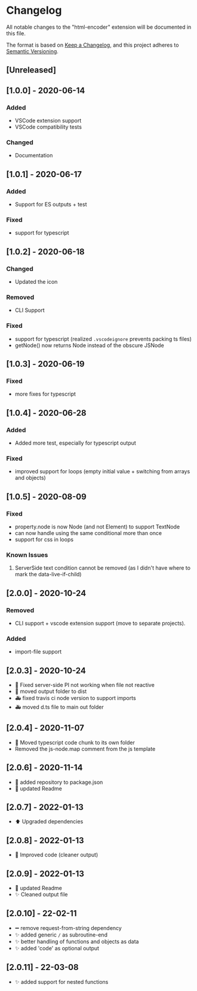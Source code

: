 # Changelog

All notable changes to the "html-encoder" extension will be documented in this file.

The format is based on [Keep a Changelog](https://keepachangelog.com/en/1.0.0/),
and this project adheres to [Semantic Versioning](https://semver.org/spec/v2.0.0.html).

## [Unreleased]

## [1.0.0] - 2020-06-14

### Added

- VSCode extension support
- VSCode compatibility tests

### Changed

- Documentation

## [1.0.1] - 2020-06-17

### Added

- Support for ES outputs + test

### Fixed

- support for typescript

## [1.0.2] - 2020-06-18

### Changed

- Updated the icon

### Removed

- CLI Support

### Fixed

- support for typescript (realized `.vscodeignore` prevents packing ts files)
- getNode() now returns Node instead of the obscure JSNode

## [1.0.3] - 2020-06-19

### Fixed

- more fixes for typescript

## [1.0.4] - 2020-06-28

### Added

- Added more test, especially for typescript output

### Fixed

- improved support for loops (empty initial value + switching from arrays and objects)

## [1.0.5] - 2020-08-09

### Fixed

- property.node is now Node (and not Element) to support TextNode
- can now handle using the same conditional more than once
- support for css in loops

### Known Issues

1. ServerSide text condition cannot be removed (as I didn't have where to mark the data-live-if-child)

## [2.0.0] - 2020-10-24

### Removed

- CLI support + vscode extension support (move to separate projects).

### Added

- import-file support

## [2.0.3] - 2020-10-24

- 🐛 Fixed server-side PI not working when file not reactive
- 🎨 moved output folder to dist
- 🚑 fixed travis ci node version to support imports
- 🚑 moved d.ts file to main out folder

## [2.0.4] - 2020-11-07

- 🚚 Moved typescript code chunk to its own folder
- Removed the js-node.map comment from the js template

## [2.0.6] - 2020-11-14

- 📝 added repository to package.json
- 📝 updated Readme

## [2.0.7] - 2022-01-13

- ⬆️ Upgraded dependencies

## [2.0.8] - 2022-01-13

- 🎨  Improved code (cleaner output)

## [2.0.9] - 2022-01-13

- 📝 updated Readme
- ✨ Cleaned output file

## [2.0.10] - 22-02-11

- ➖ remove request-from-string dependency
- ✨ added generic `/` as subroutine-end
- ✨ better handling of functions and objects as data
- ✨ added 'code' as optional output

## [2.0.11] - 22-03-08

- ✨ added support for nested functions
